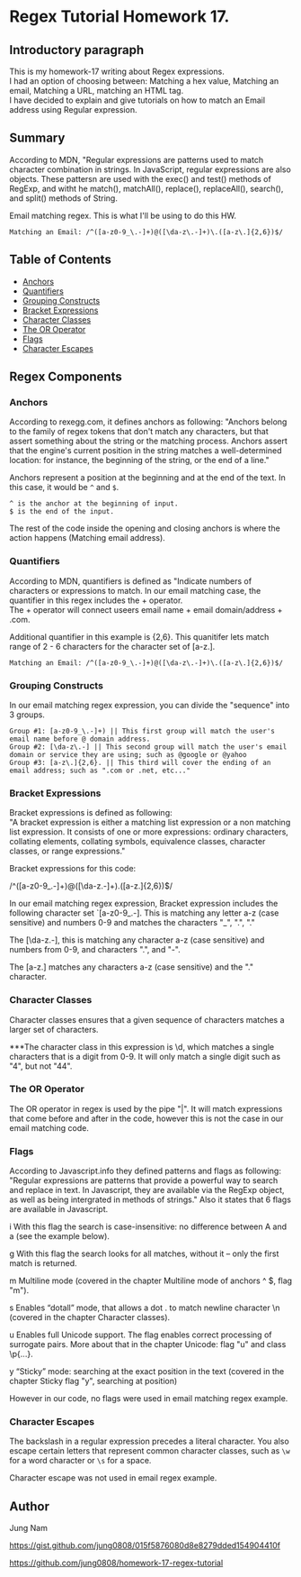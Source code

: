 # Regex Tutorial Homework 17.

## Introductory paragraph

This is my homework-17 writing about Regex expressions.  
I had an option of choosing between: Matching a hex value, Matching an email, Matching a URL, matching an HTML tag.  
I have decided to explain and give tutorials on how to match an Email address using Regular expression.

## Summary

According to MDN, "Regular expressions are patterns used to match character combination in strings. In JavaScript, regular expressions are also objects. These pattersn are used with the exec() and test() methods of RegExp, and witht he match(), matchAll(), replace(), replaceAll(), search(), and split() methods of String.

Email matching regex. This is what I'll be using to do this HW.

`Matching an Email: /^([a-z0-9_\.-]+)@([\da-z\.-]+)\.([a-z\.]{2,6})$/`

## Table of Contents

- [Anchors](#anchors)
- [Quantifiers](#quantifiers)
- [Grouping Constructs](#grouping-constructs)
- [Bracket Expressions](#bracket-expressions)
- [Character Classes](#character-classes)
- [The OR Operator](#the-or-operator)
- [Flags](#flags)
- [Character Escapes](#character-escapes)

## Regex Components

### Anchors

According to rexegg.com, it defines anchors as following: "Anchors belong to the family of regex tokens that don't match any characters, but that assert something about the string or the matching process. Anchors assert that the engine's current position in the string matches a well-determined location: for instance, the beginning of the string, or the end of a line."

Anchors represent a position at the beginning and at the end of the text. In this case, it would be `^` and `$`.

    ^ is the anchor at the beginning of input.
    $ is the end of the input.

The rest of the code inside the opening and closing anchors is where the action happens (Matching email address).

### Quantifiers

According to MDN, quantifiers is defined as "Indicate numbers of characters or expressions to match. In our email matching case, the quantifier in this regex includes the + operator.  
The + operator will connect useers email name + email domain/address + .com.

Additional quantifier in this example is {2,6}. This quanitifer lets match range of 2 - 6 characters for the character set of [a-z\.].

`Matching an Email: /^([a-z0-9_\.-]+)@([\da-z\.-]+)\.([a-z\.]{2,6})$/`

### Grouping Constructs

In our email matching regex expression, you can divide the "sequence" into 3 groups.

    Group #1: [a-z0-9_\.-]+) || This first group will match the user's email name before @ domain address.
    Group #2: [\da-z\.-] || This second group will match the user's email domain or service they are using; such as @google or @yahoo
    Group #3: [a-z\.]{2,6}. || This third will cover the ending of an email address; such as ".com or .net, etc..."

### Bracket Expressions

Bracket expressions is defined as following:  
"A bracket expression is either a matching list expression or a non matching list expression. It consists of one or more expressions: ordinary characters, collating elements, collating symbols, equivalence classes, character classes, or range expressions."

Bracket expressions for this code:

/^([a-z0-9_\.-]+)@([\da-z\.-]+)\.([a-z\.]{2,6})$/

In our email matching regex expression, Bracket expression includes the following character set `[a-z0-9_\.-]. This is matching any letter a-z (case sensitive) and numbers 0-9 and matches the characters "\_", ".", "."

The [\da-z\.-], this is matching any character a-z (case sensitive) and numbers from 0-9, and characters ".", and "-".

The [a-z\.] matches any characters a-z (case sensitive) and the "." character.

### Character Classes

Character classes ensures that a given sequence of characters matches a larger set of characters.

\*\*\*The character class in this expression is \d, which matches a single characters that is a digit from 0-9. It will only match a single digit such as "4", but not "44".

### The OR Operator

The OR operator in regex is used by the pipe "|". It will match expressions that come before and after in the code, however this is not the case in our email matching code.

### Flags

According to Javascript.info they defined patterns and flags as following:  
"Regular expressions are patterns that provide a powerful way to search and replace in text. In Javascript, they are available via the RegExp object, as well as being intergrated in methods of strings." Also it states that 6 flags are available in Javascript.

i
With this flag the search is case-insensitive: no difference between A and a (see the example below).

g
With this flag the search looks for all matches, without it – only the first match is returned.

m
Multiline mode (covered in the chapter Multiline mode of anchors ^ $, flag "m").

s
Enables “dotall” mode, that allows a dot . to match newline character \n (covered in the chapter Character classes).

u
Enables full Unicode support. The flag enables correct processing of surrogate pairs. More about that in the chapter Unicode: flag "u" and class \p{...}.

y
“Sticky” mode: searching at the exact position in the text (covered in the chapter Sticky flag "y", searching at position)

However in our code, no flags were used in email matching regex example.

### Character Escapes

The backslash in a regular expression precedes a literal character. You also escape certain letters that represent common character classes, such as `\w` for a word character or `\s` for a space.

Character escape was not used in email regex example.

## Author

Jung Nam

https://gist.github.com/jung0808/015f5876080d8e8279dded154904410f

https://github.com/jung0808/homework-17-regex-tutorial

